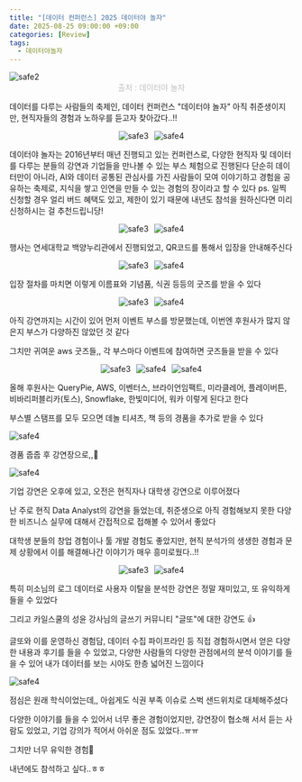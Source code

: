 ```yaml
---
title: "[데이터 컨퍼런스] 2025 데이터야 놀자"
date: 2025-08-25 09:00:00 +09:00
categories: [Review]
tags:
  - 데이터야놀자
---
```


<img src="https://blogfiles.pstatic.net/MjAyNTA4MjVfMjkz/MDAxNzU2MTA1NDIyNzMz.KWBvZqCI5y5wj8uiUbvWsqnEVNUlv4WHlfmgiOYxyfMg.yJZaFmOkWIY02lgKGanBvKMynTqX39Zl1Oj2EH-lNt0g.PNG/%ED%99%94%EB%A9%B4_%EC%BA%A1%EC%B2%98_2025-08-25_140819.png?type=w1" align="center" alt="safe2">
<figcaption align="center" style="color:silver">출처 : 데이터야 놀자</figcaption>

데이터를 다루는 사람들의 축제인, 데이터 컨퍼런스 "데이터야 놀자"
아직 취준생이지만, 현직자들의 경험과 노하우를 듣고자 찾아갔다..!!

<div style="display: flex; justify-content: center; gap: 10px;">
	<img src="https://blogfiles.pstatic.net/MjAyNTA2MThfMTM5/MDAxNzUwMjQ2MDI4OTA3.LbkF_zhra0D7Roem2brcC_1ALI8oaZZDmeJ9Ge0g85og.t088XEcI6_7ljYu-9m0p3UNgaUvowH_qvmvttkHyKc4g.JPEG/900%EF%BC%BF1750245933542.jpg?type=w1" align="center" alt="safe3">
  <img src="https://blogfiles.pstatic.net/MjAyNTA2MThfMjM3/MDAxNzUwMjQ2MDMwMjQ1.o0Fo3NEQsrnakN178tjAWQ-cidWrW0Ged25EG-I2mysg.XRhDogOFHrrQtloInQwoJw5ocrhrOPOwjhCIQwLMIO0g.PNG/900%EF%BC%BF%EF%BC%BF%EF%BC%BF%EF%BC%BF%EF%BC%BF%EF%BC%BF%EF%BC%BF%EF%BC%BF%EF%BC%BF%EF%BC%BF%EF%BC%BF%EF%BC%BF%EF%BC%BF%EF%BC%BF%EF%BC%BF%EF%BC%BF%EF%BC%BF%EF%BC%BF%EF%BC%BF%EF%BC%BF.png?type=w1" align="center" alt="safe4">
</div>

데이터야 놀자는 2016년부터 매년 진행되고 있는 컨퍼런스로, 다양한 현직자 및 데이터를 다루는 분들의 강연과 기업들을 만나볼 수 있는 부스 체험으로 진행된다
단순히 데이터만이 아니라, AI와 데이터 공통된 관심사를 가진 사람들이 모여 이야기하고 경험을 공유하는 축제로, 지식을 쌓고 인연을 만들 수 있는 경험의 장이라고 할 수 있다
ps. 일찍 신청할 경우 얼리 버드 혜택도 있고, 제한이 있기 때문에 내년도 참석을 원하신다면 미리 신청하시는 걸 추천드립니당!

<div style="display: flex; justify-content: center; gap: 10px;">
	<img src="https://blogfiles.pstatic.net/MjAyNTA2MThfMjUy/MDAxNzUwMjQ2MDMwOTI0.t50AVpuw1J6xEeAJrr6x5ZHIRKDWMnpD1l_yvCRYVTEg.iBDtrwxf4B9250VRA8oiMpfL_7s3FcJ0PrF0-LJnS0gg.JPEG/900%EF%BC%BF1750245929673.jpg?type=w1" align="center" alt="safe3">
  <img src="https://blogfiles.pstatic.net/MjAyNTA2MThfMTc0/MDAxNzUwMjQ2MDMxODUw.64Q0-y1R1Q3zrOGdMtsrbaDwlKEpddUNaZXPdkU4pbIg.eu3lc-cf8TV4EewplzuRuFtfE6vYagmzVmmlL_79YLwg.JPEG/900%EF%BC%BF1750245930245.jpg?type=w1" align="center" alt="safe4">
</div>

행사는 연세대학교 백양누리관에서 진행되었고, QR코드를 통해서 입장을 안내해주신다

<div style="display: flex; justify-content: center; gap: 10px;">
	<img src="https://blogfiles.pstatic.net/MjAyNTA2MThfMTY3/MDAxNzUwMjQ2MDI3NTM3.iWOZeg0ZD3BxoZcvDO-472zaj0ZO4KE-KBqN3vwIaMAg.goPBvCxIHzQj08b54s8fWLrdSb-Jfa3XerTTUY1XqXAg.JPEG/900%EF%BC%BF1750245930596.jpg?type=w1" align="center" alt="safe3">
  <img src="https://blogfiles.pstatic.net/MjAyNTA2MThfNjkg/MDAxNzUwMjQ2MDI4ODI3.SlG6lkXZavK4vLzgRMhkDTdmAqCE3qmjK07DHxnIxG4g.zFOxNNFDVvZVi3EKuq-kq3wNtJj93aL1N5itvPMT1TEg.JPEG/900%EF%BC%BF1750245931278.jpg?type=w1" align="center" alt="safe4">
</div>

입장 절차를 마치면 이렇게 이름표와 기념품, 식권 등등의 굿즈를 받을 수 있다

<div style="display: flex; justify-content: center; gap: 10px;">
	<img src="https://blogfiles.pstatic.net/MjAyNTA2MThfNTMg/MDAxNzUwMjQ2MDMwODE3.ChvFsaoOE9MIdWyUgNmlz1qhxxD2Oi0BFa1Z76fgp7cg.nVIs74JoWzWBTLzBkWXSHQ-HqApX9-AKlRYmiiFKyFgg.JPEG/900%EF%BC%BF1750245930934.jpg?type=w1" align="center" alt="safe3">
  <img src="https://blogfiles.pstatic.net/MjAyNTA2MThfNjcg/MDAxNzUwMjQ2MDI5NzQy.ikbgMtCLnZ46YjVO7KIO5bqdmnTmfYV4ppXG55TvQvog.ukNveGxcFJI18SxDZpGBLhKXMGIyC13f8-EOaMxaWz4g.JPEG/900%EF%BC%BF1750245931955.jpg?type=w1" align="center" alt="safe4">
</div>

아직 강연까지는 시간이 있어 먼저 이벤트 부스를 방문했는데, 이번엔 후원사가 많지 않은지 부스가 다양하진 않았던 것 같다

그치만 귀여운 aws 굿즈들,, 각 부스마다 이벤트에 참여하면 굿즈들을 받을 수 있다

<div style="display: flex; justify-content: center; gap: 10px;">
	<img src="https://blogfiles.pstatic.net/MjAyNTA2MThfMTM0/MDAxNzUwMjQ2MDMwODk2.7hHyUYDDKD7e7RdpudpVe8jlQN9umJIX3iMs7YHUUfcg.ui_Am8NzqoUBDtkbhB3RiHzflArkeyaSX7C57oUy1rEg.JPEG/900%EF%BC%BF1750245932228.jpg?type=w1" align="center" alt="safe3">
  <img src="https://blogfiles.pstatic.net/MjAyNTA2MThfMTc1/MDAxNzUwMjQ2MDI3NTUz.2QcxExRoo2-wclPW3Or0cBZaqtopL3WQkr_234JMyzIg.tu5XM_X9ZG7gnv9Y8PWVsD6Cu57lHJuo6CAMRQr3MDUg.JPEG/900%EF%BC%BF1750245932433.jpg?type=w1" align="center" alt="safe4">
  <img src="https://blogfiles.pstatic.net/MjAyNTA2MThfMTgw/MDAxNzUwMjQ2MDI4Njk2.79-61rOQT6mp_ZlHtzguBAcY5CluzJCMcdJoK8j_XrAg.onTRnjBvhVgr3jHu43i1QgUfMyi1rmcxo0Aacf3yBTUg.JPEG/900%EF%BC%BF1750245932749.jpg?type=w1" align="center" alt="safe4">
</div>

올해 후원사는 QueryPie, AWS, 이벤터스, 브라이언임팩트, 미라클레어, 플레이버튼, 비바리퍼블리카(토스), Snowflake, 한빛미디어, 워카 이렇게 된다고 한다

부스별 스탬프를 모두 모으면 데놀 티셔츠, 책 등의 경품을 추가로 받을 수 있다

<img src="https://blogfiles.pstatic.net/MjAyNTA2MThfMTA2/MDAxNzUwMjQ2MDI3NTQ0.42nmWiYncAkNYcr2XC5DjzjRvEq7uh2b2wT_srvT2gEg.z37sbVkvaayyn8CfKcQX1CDzLYG1JUr0c6TOuo3lLiQg.JPEG/900%EF%BC%BF1750245932992.jpg?type=w1" align="center" alt="safe4">

경품 줍줍 후 강연장으로,,🥰

<img src="https://blogfiles.pstatic.net/MjAyNTA2MThfMjM5/MDAxNzUwMjQ2MDI5NzM3.TGjVpgXGUAjpGHqD7dDKemXmkfBb0wCjeQumDDptNV4g.wS4uiE12xXbD-P89KwYuJqmdTPaMexv6wnWo784SsVIg.JPEG/900%EF%BC%BF1750245931715.jpg?type=w1" align="center" alt="safe4">

기업 강연은 오후에 있고, 오전은 현직자나 대학생 강연으로 이루어졌다

난 주로 현직 Data Analyst의 강연을 들었는데, 취준생으로 아직 경험해보지 못한 다양한 비즈니스 실무에 대해서 간접적으로 접해볼 수 있어서 좋았다

대학생 분들의 창업 경험이나 툴 개발 경험도 좋았지만, 현직 분석가의 생생한 경험과 문제 상황에서 이를 해결해나간 이야기가 매우 흥미로웠다..!!

<div style="display: flex; justify-content: center; gap: 10px;">
	<img src="https://blogfiles.pstatic.net/MjAyNTA2MThfMjQg/MDAxNzUwMjQ2MDI4ODQz.yAfVKuyk6Z3AgUD3aO1vGWgfk0B76Y9vFqIeGt-HF0Ug.bdc_UdH4tu6fc_9EpagjXsjRrzHYbg5r1-wHaDCEI_og.JPEG/900%EF%BC%BF1750245933304.jpg?type=w1" align="center" alt="safe3">
  <img src="https://blogfiles.pstatic.net/MjAyNTA2MThfMzYg/MDAxNzUwMjQ2MDI5ODI0.tBDYC90WECW8ZJmxN7Dpig0-dhHpMJVgi-HaE523n0Ug.BM-6VOiesUzeMU11cS2iXqTHWcKg8uF0q0uQsAlKbicg.JPEG/900%EF%BC%BF1750245934190.jpg?type=w1" align="center" alt="safe4">
</div>

특히 미소님의 로그 데이터로 사용자 이탈을 분석한 강연은 정말 재미있고, 또 유익하게 들을 수 있었다

그리고 카일스쿨의 성윤 강사님의 글쓰기 커뮤니티 "글또"에 대한 강연도 👍

글또와 이를 운영하신 경험담, 데이터 수집 파이프라인 등 직접 경험하시면서 얻은 다양한 내용과 후기를 들을 수 있었고, 다양한 사람들의 다양한 관점에서의 분석 이야기를 들을 수 있어 내가 데이터를 보는 시야도 한층 넓어진 느낌이다

<img src="https://blogfiles.pstatic.net/MjAyNTA2MThfMTc2/MDAxNzUwMjQ2MDI3NTUx.593jNBE7veDx8DTGHfUBTGcxewehlTd541G-bVxAQ_Ug._VoS0wgHOvm56Or_zeZqgSLPv31UCxv--OnCi0RgmhAg.JPEG/900%EF%BC%BF1750245933898.jpg?type=w1" align="center" alt="safe4">

점심은 원래 학식이었는데,,  아쉽게도 식권 부족 이슈로 스벅 샌드위치로 대체해주셨다

다양한 이야기를 들을 수 있어서 너무 좋은 경험이었지만, 강연장이 협소해 서서 듣는 사람도 있었고, 기업 강의가 적어서 아쉬운 점도 있었다..ㅠㅠ

그치만 너무 유익한 경험🤍

내년에도 참석하고 싶다..ㅎㅎ